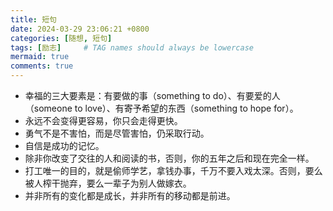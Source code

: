 ```yaml
---
title: 短句
date: 2024-03-29 23:06:21 +0800
categories: [随想, 短句]
tags: [励志]     # TAG names should always be lowercase
mermaid: true
comments: true
---
```


- 幸福的三大要素是：有要做的事（something to do）、有要爱的人（someone to love）、有寄予希望的东西（something to hope for）。
- 永远不会变得更容易，你只会走得更快。<!-- 转：https://letterstoanewdeveloper.com/2020/04/27/it-never-gets-easier-you-just-go-faster/ -->
- 勇气不是不害怕，而是尽管害怕，仍采取行动。
- 自信是成功的记忆。
- 除非你改变了交往的人和阅读的书，否则，你的五年之后和现在完全一样。
- 打工唯一的目的，就是偷师学艺，拿钱办事，千万不要入戏太深。否则，要么被人榨干抛弃，要么一辈子为别人做嫁衣。
- 并非所有的变化都是成长，并非所有的移动都是前进。<!-- 转：https://thelogicaloptimist.com/index.php/services-life-coach-conflict-management-mediation/ -->
